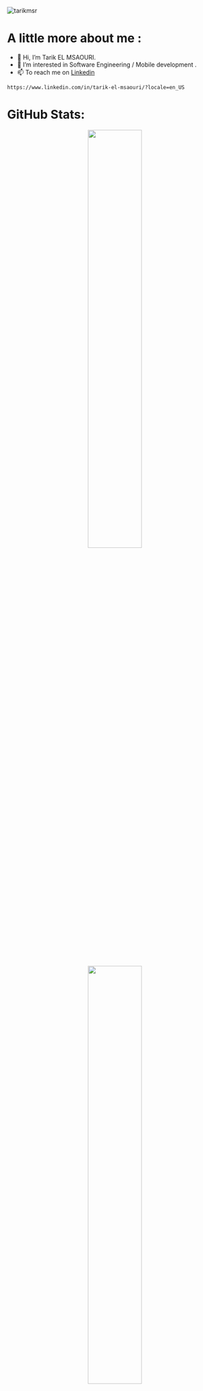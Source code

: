 <p align="left"> <img src="https://komarev.com/ghpvc/?username=tarikmsr&label=Profile%20views&color=0e75b6&style=flat" alt="tarikmsr" /> </p>


# A little more about me : 


- 👋 Hi, I’m Tarik EL MSAOURI.
- 👀 I’m interested in Software Engineering / Mobile development .
- 📫 To reach me on [Linkedin](https://www.linkedin.com/in/tarik-el-msaouri/?locale=en_US)
```
https://www.linkedin.com/in/tarik-el-msaouri/?locale=en_US
```

# GitHub Stats:


<p align="center">
  <img height="50%" width="auto" src ="https://github-readme-stats.vercel.app/api?username=tarikmsr&show_icons=true&count_private=true&theme=one_dark_pro&hide_border=true&bg_color=00000000">
  <img height="50%" width="auto" src ="https://github-readme-stats.vercel.app/api/top-langs/?username=tarikmsr&layout=compact&hide_border=true&theme=one_dark_pro&bg_color=00000000&langs_count=6&hide=jupyter%20notebook,tex,css,php,html,javascript,scss,c++&exclude_repo=Pacman-AI">
  <br>
  <br>
</p>

